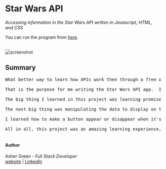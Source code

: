 # **Star Wars API**

*Accessing information in the Star Wars API written in Javascript, HTML, and CSS*

You can run the program from [here](https://63c2f2489ccdc732de19a7b5--bucolic-froyo-de7845.netlify.app/).
<br /><br />

![screenshot](/src/images/screenshot.jpgs/)

## **Summary**

<pre>
What better way to learn how APIs work then through a free open source API such as the Star Wars API?

That is the purpose for me writing the Star Wars API app.  I continued my education with React and Javascript along with Bootstrap 5.  This time however, I didn't use much CSS.  I just used strictly Bootstrap to get a feel for Bootstrap and it's capabilities.  I learned from my last project that the CSS has a hiarchy as to what commands are executed which is why I had so much trouble getting things styled.  In this app, I used this knowledge to make my life easier and turn the app into what it is.

The big thing I learned in this project was learning promises.  Promises are a complicated concept best learned by using it.  And this is what I have accomplished in project.  I used Axios library to access the Star Wars data.

The next big thing was manipulating the data to display on the screen.  For example, each human in the database is listed as blank in the "species" column.  I had to add the "Human" word to replace the blank field.

I learned how to make a button appear or disappear when it's needed, which is what I did for the previous and next buttons.  I manged to figur ou hwo to get the page navigation bar at the bottom to only show the buttons that actually contain data in it to show.

All in all, this project was an amazing learning experience, and I enjoyed every minute of it.  

</pre>

#### **Author**

Asher Green - *Full Stack Developer* \
[website](http://ashergreen.ca) | [LinkedIn](https://www.linkedin.com/in/asher-green-6a96551/)

